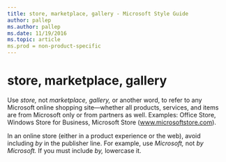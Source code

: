 ```yaml
---
title: store, marketplace, gallery - Microsoft Style Guide
author: pallep
ms.author: pallep
ms.date: 11/19/2016
ms.topic: article
ms.prod = non-product-specific
---
```


# store, marketplace, gallery

Use *store,* not *marketplace, gallery,* or
another word, to refer to any Microsoft online shopping
site―whether all products, services, and items are
from Microsoft only or from partners as well. Examples: Office Store, Windows Store for Business, Microsoft Store (www.microsoftstore.com).

In an online store (either in a product experience or the web), avoid including *by* in the publisher line. For example, use *Microsoft,* not *by Microsoft.* If you must include *by,* lowercase it. 
